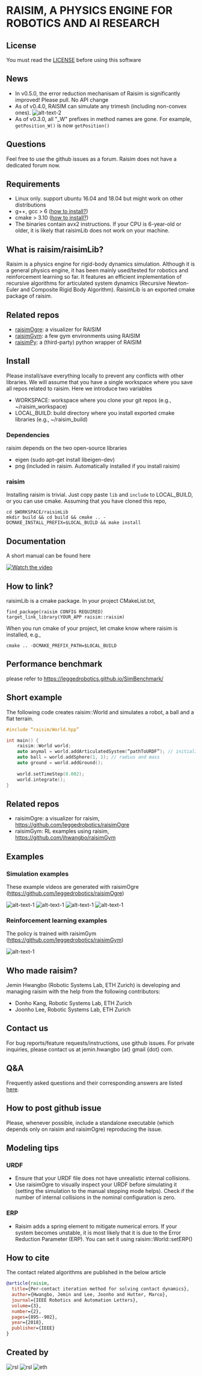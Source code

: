 # RAISIM, A PHYSICS ENGINE FOR ROBOTICS AND AI RESEARCH

## License
You must read the [LICENSE](LICENSE.md) before using this software

## News
- In v0.5.0, the error reduction mechanisam of Raisim is significantly improved! Please pull. No API change
- As of v0.4.0, RAISIM can simulate any trimesh (including non-convex ones).
 ![alt-text-2](img/monkeys.gif "meshes")
- As of v0.3.0, all "_W" prefixes in method names are gone. For example, ```getPosition_W()``` is now ```getPosition()```

## Questions
Feel free to use the github issues as a forum. Raisim does not have a dedicated forum now.

## Requirements
- Linux only. support ubuntu 16.04 and 18.04 but might work on other distributions
- g++, gcc > 6 ([how to install?](https://github.com/jhwangbo/raisimHelp/tree/master#how-to-install-latest-version-of-g))
- cmake > 3.10 ([how to install?](https://github.com/jhwangbo/raisimHelp/tree/master#how-to-install-cmake))
- The binaries contain avx2 instructions. If your CPU is 6-year-old or older, it is likely that raisimLib does not work on your machine.

## What is raisim/raisimLib?
Raisim is a physics engine for rigid-body dynamics simulation. Although it is a general physics engine, it has been mainly used/tested for robotics and reinforcement learning so far. It features an efficient implementation of recursive algorithms for articulated system dynamics (Recursive Newton-Euler and Composite Rigid Body Algorithm). RaisimLib is an exported cmake package of raisim.
 
## Related repos
- [raisimOgre](https://github.com/leggedrobotics/raisimOgre): a visualizer for RAISIM
- [raisimGym](https://github.com/leggedrobotics/raisimGym): a few gym environments using RAISIM
- [raisimPy](https://github.com/robotlearn/raisimpy): a (third-party) python wrapper of RAISIM

## Install

Please install/save everything locally to prevent any conflicts with other libraries. We will assume that you have a single workspace where you save all repos related to raisim. Here we introduce two variables

- WORKSPACE: workspace where you clone your git repos (e.g., ~/raisim_workspace)
- LOCAL_BUILD: build directory where you install exported cmake libraries (e.g., ~/raisim_build)

### Dependencies
raisim depends on the two open-source libraries

- eigen (sudo apt-get install libeigen-dev)
- png (included in raisim. Automatically installed if you install raisim) 

### raisim
Installing raisim is trivial. Just copy paste ```lib``` and ```include``` to LOCAL_BUILD, or you can use cmake. 
Assuming that you have cloned this repo, 

```commandline
cd $WORKSPACE/raisimLib
mkdir build && cd build && cmake .. -DCMAKE_INSTALL_PREFIX=$LOCAL_BUILD && make install
```

## Documentation
A short manual can be found here

[![Watch the video](img/raisimManual.png)](https://slides.com/jeminhwangbo/raisim-manual)

## How to link?
raisimLib is a cmake package. In your project CMakeList.txt,

```commandline
find_package(raisim CONFIG REQUIRED)
target_link_library(YOUR_APP raisim::raisim)
```

When you run cmake of your project, let cmake know where raisim is installed, e.g.,

```commandline
cmake .. -DCMAKE_PREFIX_PATH=$LOCAL_BUILD
```

## Performance benchmark
please refer to https://leggedrobotics.github.io/SimBenchmark/

## Short example
The following code creates raisim::World and simulates a robot, a ball and a flat terrain.
```cpp
#include “raisim/World.hpp”

int main() {
    raisim::World world;
    auto anymal = world.addArticulatedSystem(“pathToURDF”); // initialized to zero angles and identity orientation. Use setState() for a specific initial condition
    auto ball = world.addSphere(1, 1); // radius and mass
    auto ground = world.addGround();
    
    world.setTimeStep(0.002);
    world.integrate();
}
```

## Related repos
- raisimOgre: a visualizer for raisim, https://github.com/leggedrobotics/raisimOgre
- raisimGym: RL examples using raisim, https://github.com/jhwangbo/raisimGym

## Examples

### Simulation examples
These example videos are generated with raisimOgre (https://github.com/leggedrobotics/raisimOgre)

![alt-text-1](https://github.com/leggedrobotics/raisimOgre/blob/master/img/heightmap.gif?raw=true)
![alt-text-1](https://github.com/leggedrobotics/raisimOgre/blob/master/img/laikago.gif?raw=true)
![alt-text-1](https://github.com/leggedrobotics/raisimOgre/blob/master/img/primitives.gif?raw=true)
![alt-text-1](https://github.com/leggedrobotics/raisimOgre/blob/master/img/newton.gif?raw=true)

### Reinforcement learning examples
The policy is trained with raisimGym (https://github.com/leggedrobotics/raisimGym)

![alt-text-1](https://github.com/leggedrobotics/raisimGym/blob/master/img/150.gif?raw=true)

## Who made raisim?
Jemin Hwangbo (Robotic Systems Lab, ETH Zurich) is developing and managing raisim with the help from the following contributors:

- Donho Kang, Robotic Systems Lab, ETH Zurich
- Joonho Lee, Robotic Systems Lab, ETH Zurich

## Contact us
For bug reports/feature requests/instructions, use github issues.
For private inquiries, please contact us at jemin.hwangbo {at} gmail {dot} com.

## Q&A
Frequently asked questions and their corresponding answers are listed [here](https://github.com/leggedrobotics/raisimLib/wiki#q--a).

## How to post github issue
Please, whenever possible, include a standalone executable (which depends only on raisim and raisimOgre) reproducing the issue.

## Modeling tips

### URDF
- Ensure that your URDF file does not have unrealistic internal collisions.
- Use raisimOgre to visually inspect your URDF before simulating it (setting the simulation to the manual stepping mode helps). Check if the number of internal collisions in the nominal configuration is zero.

### ERP
- Raisim adds a spring element to mitigate numerical errors. If your system becomes unstable, it is most likely that it is due to the Error Reduction Parameter (ERP). You can set it using raisim::World::setERP()

## How to cite
The contact related algorithms are published in the below article 

```bibtex
@article{raisim,
  title={Per-contact iteration method for solving contact dynamics},
  author={Hwangbo, Jemin and Lee, Joonho and Hutter, Marco},
  journal={IEEE Robotics and Automation Letters},
  volume={3},
  number={2},
  pages={895--902},
  year={2018},
  publisher={IEEE}
}
```

## Created by

![rsl](img/RSL.png) ![rsl](img/empty_space.png) ![eth](img/ETH.png)



